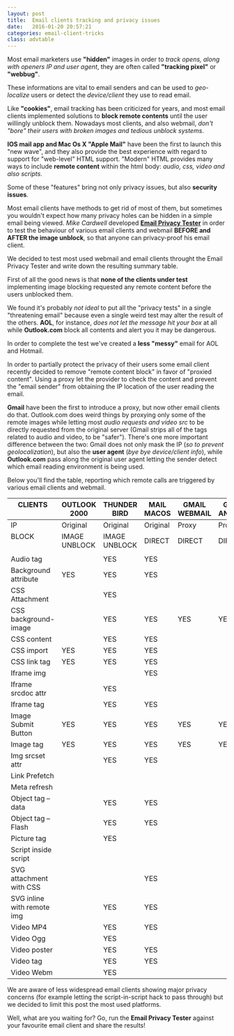 ```yaml
---
layout: post
title:  Email clients tracking and privacy issues
date:   2016-01-20 20:57:21
categories: email-client-tricks
class: advtable
---
```


Most email marketers use **"hidden"** images in order to *track opens, along with openers IP and user agent*, they are often called **"tracking pixel"** or **"webbug"**.

These informations are vital to email senders and can be used to *geo-localize* users or detect the *device/client* they use to read email.

Like **"cookies"**, email tracking has been criticized for years, and most email clients implemented solutions to **block remote contents** until the user willingly unblock them.
Nowadays most clients, and also webmail, *don't "bore" their users with broken images and tedious unblock systems*.

**IOS mail app and Mac Os X "Apple Mail"** have been the first to launch this "new wave", and they also provide the best experience with regard to support for "web-level" HTML support.
"Modern" HTML provides many ways to include **remote content** within the html body: *audio, css, video and also scripts*.

Some of these "features" bring not only privacy issues, but also **security issues**.

Most email clients have methods to get rid of most of them, but sometimes you wouldn't expect how many privacy holes can be hidden in a simple email being viewed. *Mike Cardwell* developed **[Email Privacy Tester](https://emailprivacytester.com/)** in order to test the behaviour of various email clients and webmail **BEFORE and AFTER the image unblock**, so that anyone can privacy-proof his email client.
<!--more-->
We decided to test most used webmail and email clients throught the Email Privacy Tester and write down the resulting summary table.

First of all the good news is that **none of the clients under test** implementing image blocking requested any remote content before the users unblocked them.
 
We found it's probably *not ideal* to put all the "privacy tests" in a single "threatening email" because even a single weird test may alter the result of the others. **AOL**, for instance, *does not let the message hit your box* at all while **Outlook.com** block all contents and alert you it may be dangerous.

In order to complete the test we've created a **less "messy"** email for AOL and Hotmail.

In order to partially protect the privacy of their users some email client recently decided to remove "remote content block" in favor of "proxied content". Using a proxy let the provider to check the content and prevent the "email sender" from obtaining the IP location of the user reading the email.

**Gmail** have been the first to introduce a proxy, but now other email clients do that. Outlook.com does weird things by proxying only some of the remote images while letting most *audio requests and video src* to be directly requested from the original server (Gmail strips all of the tags related to audio and video, to be "safer").
There's one more important difference between the two: Gmail does not only mask the IP (*so to prevent geolocalization*), but also the **user agent** (*bye bye device/client info*), while **Outlook.com** pass along the original user agent letting the sender detect which email reading environment is being used.
 
Below you'll find the table, reporting which remote calls are triggered by various email clients and webmail.

|CLIENTS<br /> &nbsp;|OUTLOOK 2000|THUNDER BIRD|MAIL MACOS|GMAIL WEBMAIL|GMAIL ANDROID|OUTLOOK WEBMAIL|AOL WEBMAIL|YAHOO WEBMAIL| 
|------------------------------|----------------------------------------------------------------------------------------------------------------------|------------------------------------------------------------------------------------------------------------|-------------------------------------------------------------------------------------------|--------------------------------------------------------------------------------------------|-------------------------------------------------------------------------------------------|-----------------------------------------------------------------------------------------------------------------------------|-----------------------------------------------------------------------------------------------------------------------------|------------------------------------------------------------------------------------------------------------------------------| 
|IP| Original| Original| Original| Proxy | Proxy| Both | Original| Original| 
|BLOCK<br /> &nbsp;|IMAGE UNBLOCK|IMAGE UNBLOCK|DIRECT|DIRECT |DIRECT|DIRECT|IMAGE UNBLOCK|IMAGE UNBLOCK| 
|||| || | | || 
|Audio tag|| YES| YES || | YES | || 
|Background attribute | YES| YES| YES || | | YES || 
|CSS Attachment || YES| || | | || 
|CSS background-image || YES| YES | YES| YES | | | YES| 
|CSS content|| YES| YES || | | YES || 
|CSS import | YES| YES| YES || | | || 
|CSS link tag | YES| YES| YES || | | || 
|Iframe img ||| YES || | | || 
|Iframe srcdoc attr || YES| || | | || 
|Iframe tag || YES| YES || | | || 
|Image Submit Button| YES| YES| YES | YES| YES | YES | YES | YES| 
|Image tag| YES| YES| YES | YES| YES | YES | YES | YES| 
|Img srcset attr|| YES| YES || | | || 
|Link Prefetch|&nbsp; | | | | | | | | 
|Meta refresh |&nbsp; | | | | | | | | 
|Object tag – data|| YES| YES || | | || 
|Object tag – Flash || YES| YES || | | || 
|Picture tag|| YES| || | | || 
|Script inside script |&nbsp;|| || | | || 
|SVG attachment with CSS||| YES || | | || 
|SVG inline with remote img || YES| YES || | YES | || 
|Video MP4|| YES| YES || | YES | || 
|Video Ogg|| YES| || | YES | || 
|Video poster || YES| YES || | YES | || 
|Video tag|| YES| YES || | YES | || 
|Video Webm || YES| || | YES | || 

We are aware of less widespread email clients showing major privacy concerns (for example letting the script-in-script hack to pass through) but we decided to limit this post the most used platforms.

Well, what are you waiting for? Go, run the **Email Privacy Tester** against your favourite email client and share the results!
